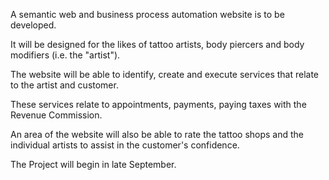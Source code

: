 A semantic web and business process automation website is to be developed.

It will be designed for the likes of tattoo artists, body piercers and body modifiers (i.e. the "artist").

The website will be able to identify, create and execute services that relate to the artist and customer.

These services relate to appointments, payments, paying taxes with the Revenue Commission.

An area of the website will also be able to rate the tattoo shops and the individual artists to assist in the customer's confidence.

The Project will begin in late September.